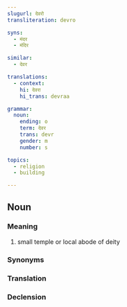 ```yaml
---
slugurl: देवरो
transliteration: devro

syns:
  - मंदर
  - मंदिर

similar:
  - देवर

translations:
  - context:
    hi: देवरा
    hi_trans: devraa

grammar:
  noun:
    ending: o
    term: देवर
    trans: devr
    gender: m
    number: s

topics:
  - religion
  - building

---
```


## Noun

### Meaning

<word-meanings>

1. small temple or local abode of deity  

</word-meanings>

### Synonyms

<word-synonyms :syns="syns" ></word-synonyms>

### Translation

<translation :translation="translations" ></translation>

### Declension

<noun-decl :grammar="grammar" ></noun-decl>

